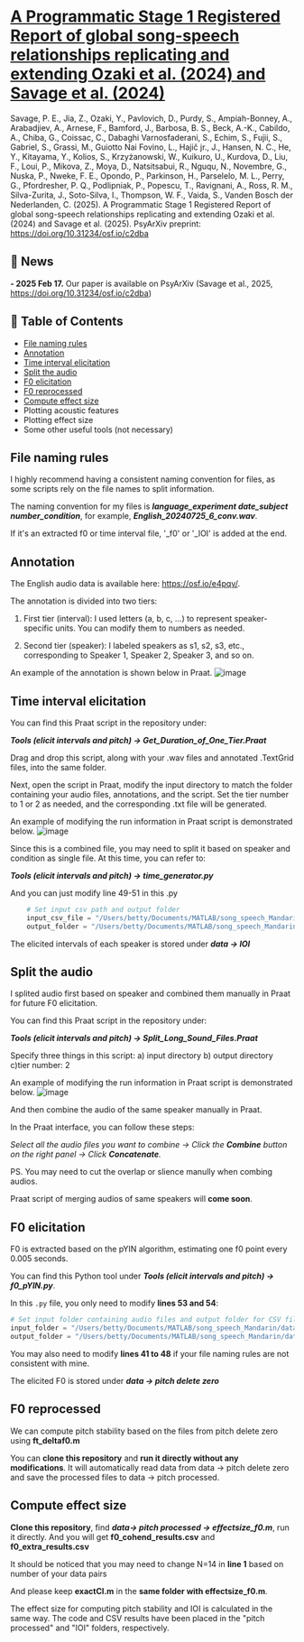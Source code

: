 # [A Programmatic Stage 1 Registered Report of global song-speech relationships replicating and extending Ozaki et al. (2024) and Savage et al. (2024)](https://doi.org/10.31234/osf.io/c2dba)
Savage, P. E., Jia, Z., Ozaki, Y., Pavlovich, D., Purdy, S., Ampiah-Bonney, A., Arabadjiev, A., Arnese, F., Bamford, J., Barbosa, B. S., Beck, A.-K., Cabildo, A., Chiba, G., Coissac, C., Dabaghi Varnosfaderani, S., Echim, S., Fujii, S., Gabriel, S., Grassi, M., Guiotto Nai Fovino, L., Hajič jr., J., Hansen, N. C., He, Y., Kitayama, Y., Kolios, S., Krzyżanowski, W., Kuikuro, U., Kurdova, D., Liu, F., Loui, P., Mikova, Z., Moya, D., Natsitsabui, R., Nguqu, N., Novembre, G., Nuska, P., Nweke, F. E., Opondo, P., Parkinson, H., Parselelo, M. L., Perry, G., Pfordresher, P. Q., Podlipniak, P., Popescu, T., Ravignani, A., Ross, R. M., Silva-Zurita, J., Soto-Silva, I., Thompson, W. F., Vaida, S., Vanden Bosch der Nederlanden, C. (2025). A Programmatic Stage 1 Registered Report of global song-speech relationships replicating and extending Ozaki et al. (2024) and Savage et al. (2025). PsyArXiv preprint: https://doi.org/10.31234/osf.io/c2dba    

## 📰 News
**- 2025 Feb 17.** Our paper is available on PsyArXiv (Savage et al., 2025, https://doi.org/10.31234/osf.io/c2dba)

## 📖 Table of Contents
- [File naming rules](#file-naming-rules)
- [Annotation](#annotation)
- [Time interval elicitation](#time-interval-elicitation)
- [Split the audio](#split-the-audio)
- [F0 elicitation](#f0-elicitation)
- [F0 reprocessed](#f0-reprocessed)
- [Compute effect size](#compute-effect-size)
- Plotting acoustic features
- Plotting effect size
- Some other useful tools (not necessary)

## File naming rules
I highly recommend having a consistent naming convention for files, as some scripts rely on the file names to split information. 

The naming convention for my files is ***language_experiment date_subject number_condition***, for example, ***English_20240725_6_conv.wav***. 

If it's an extracted f0 or time interval file, '_f0' or '_IOI' is added at the end.

## Annotation
The English audio data is available here: https://osf.io/e4pqv/.

The annotation is divided into two tiers:

1. First tier (interval): I used letters (a, b, c, ...) to represent speaker-specific units. You can modify them to numbers as needed.

2. Second tier (speaker): I labeled speakers as s1, s2, s3, etc., corresponding to Speaker 1, Speaker 2, Speaker 3, and so on.

An example of the annotation is shown below in Praat.
![image](https://github.com/user-attachments/assets/e64fa003-72e6-42ee-b61d-30c5496b2d95)

## Time interval elicitation
You can find this Praat script in the repository under:

***Tools (elicit intervals and pitch) -> Get_Duration_of_One_Tier.Praat***

Drag and drop this script, along with your .wav files and annotated .TextGrid files, into the same folder.

Next, open the script in Praat, modify the input directory to match the folder containing your audio files, annotations, and the script. Set the tier number to 1 or 2 as needed, and the corresponding .txt file will be generated. 

An example of modifying the run information in Praat script is demonstrated below.
![image](https://github.com/user-attachments/assets/fd601a5e-bd91-42ca-8f60-a451ac0206bf)

Since this is a combined file, you may need to split it based on speaker and condition as single file. At this time, you can refer to:

***Tools (elicit intervals and pitch) -> time_generator.py***

And you can just modify line 49-51 in this .py
```python
    # Set input csv path and output folder
    input_csv_file = "/Users/betty/Documents/MATLAB/song_speech_Mandarin/data/IOI/Interval_Englishpilot.csv"  # Your actual CSV file path
    output_folder = "/Users/betty/Documents/MATLAB/song_speech_Mandarin/data/IOI/"  # Your output directory
```

The elicited intervals of each speaker is stored under ***data -> IOI***

## Split the audio
I splited audio first based on speaker and combined them manually in Praat for future F0 elicitation.

You can find this Praat script in the repository under:

***Tools (elicit intervals and pitch) -> Split_Long_Sound_Files.Praat***

Specify three things in this script: a) input directory b) output directory c)tier number: 2

An example of modifying the run information in Praat script is demonstrated below. 
![image](https://github.com/user-attachments/assets/5e115428-5bcc-44b0-97a0-80e10baaf51c)

And then combine the audio of the same speaker manually in Praat. 

In the Praat interface, you can follow these steps:

*Select all the audio files you want to combine → Click the **Combine** button on the right panel → Click **Concatenate**.*

PS. You may need to cut the overlap or slience manully when combing audios. 

Praat script of merging audios of same speakers will **come soon**.

## F0 elicitation
F0 is extracted based on the pYIN algorithm, estimating one f0 point every 0.005 seconds. 

You can find this Python tool under ***Tools (elicit intervals and pitch) → f0_pYIN.py***.  

In this `.py` file, you only need to modify **lines 53 and 54**:  
```python
# Set input folder containing audio files and output folder for CSV files
input_folder = "/Users/betty/Documents/MATLAB/song_speech_Mandarin/data/combined audio/"  # Replace with your audio file path
output_folder = "/Users/betty/Documents/MATLAB/song_speech_Mandarin/data/pitch delete zero/"  # Replace with CSV output file path
```
You may also need to modify **lines 41 to 48** if your file naming rules are not consistent with mine.

The elicited F0 is stored under ***data -> pitch delete zero***

## F0 reprocessed
We can compute pitch stability based on the files from pitch delete zero using **ft_deltaf0.m**

You can **clone this repository** and **run it directly without any modifications**. It will automatically read data from data -> pitch delete zero and save the processed files to data -> pitch processed.

## Compute effect size
**Clone this repository**, find ***data-> pitch processed -> effectsize_f0.m***, run it directly. And you will get **f0_cohend_results.csv** and **f0_extra_results.csv**

It should be noticed that you may need to change N=14 in **line 1** based on number of your data pairs

And please keep **exactCI.m** in the **same folder with effectsize_f0.m**. 

The effect size for computing pitch stability and IOI is calculated in the same way. The code and CSV results have been placed in the "pitch processed" and "IOI" folders, respectively.



